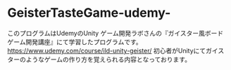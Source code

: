 # GeisterTasteGame-udemy-
このプログラムはUdemyのUnity ゲーム開発ラボさんの『ガイスター風ボードゲーム開発講座』にて学習したプログラムです。
https://www.udemy.com/course/ild-unity-geister/
初心者がUnityにてガイスターのようなゲームの作り方を覚えられる内容となっております。
